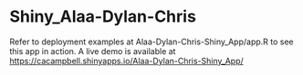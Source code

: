 # Shiny_Alaa-Dylan-Chris

Refer to deployment examples at Alaa-Dylan-Chris-Shiny_App/app.R to see this app in action.
A live demo is available at https://cacampbell.shinyapps.io/Alaa-Dylan-Chris-Shiny_App/
